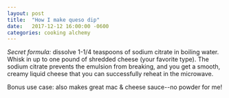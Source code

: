 ```yaml
---
layout: post
title:  "How I make queso dip"
date:   2017-12-12 16:00:00 -0600
categories: cooking alchemy 
---
```


*Secret formula:* dissolve 1-1/4 teaspoons of sodium citrate in boiling water. Whisk in up to
one pound of shredded cheese (your favorite type). The sodium citrate prevents the emulsion 
from breaking, and you get a smooth, creamy liquid cheese that you can successfully reheat 
in the microwave.

Bonus use case: also makes great mac & cheese sauce--no powder for me!